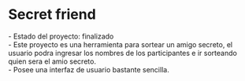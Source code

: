 <h1>Secret friend</h1>
- Estado del proyecto: finalizado
<br>
- Este proyecto es una herramienta para sortear un amigo secreto, el usuario podra ingresar los nombres de los participantes e ir sorteando quien sera el amio secreto.
 <br>
 - Posee una interfaz de usuario bastante sencilla.
